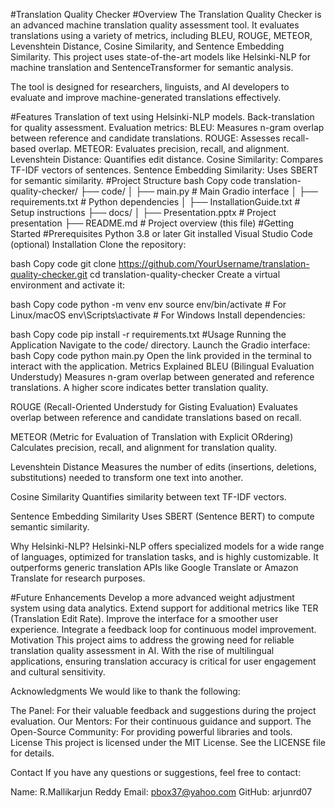 #Translation Quality Checker
#Overview
The Translation Quality Checker is an advanced machine translation quality assessment tool. It evaluates translations using a variety of metrics, including BLEU, ROUGE, METEOR, Levenshtein Distance, Cosine Similarity, and Sentence Embedding Similarity. This project uses state-of-the-art models like Helsinki-NLP for machine translation and SentenceTransformer for semantic analysis.

The tool is designed for researchers, linguists, and AI developers to evaluate and improve machine-generated translations effectively.

#Features
Translation of text using Helsinki-NLP models.
Back-translation for quality assessment.
Evaluation metrics:
BLEU: Measures n-gram overlap between reference and candidate translations.
ROUGE: Assesses recall-based overlap.
METEOR: Evaluates precision, recall, and alignment.
Levenshtein Distance: Quantifies edit distance.
Cosine Similarity: Compares TF-IDF vectors of sentences.
Sentence Embedding Similarity: Uses SBERT for semantic similarity.
#Project Structure
bash
Copy code
translation-quality-checker/
├── code/
│   ├── main.py                    # Main Gradio interface
│   ├── requirements.txt           # Python dependencies
│   ├── InstallationGuide.txt      # Setup instructions
├── docs/
│   ├── Presentation.pptx          # Project presentation
├── README.md                      # Project overview (this file)
#Getting Started
#Prerequisites
Python 3.8 or later
Git installed
Visual Studio Code (optional)
Installation
Clone the repository:

bash
Copy code
git clone https://github.com/YourUsername/translation-quality-checker.git
cd translation-quality-checker
Create a virtual environment and activate it:

bash
Copy code
python -m venv env
source env/bin/activate  # For Linux/macOS
env\Scripts\activate     # For Windows
Install dependencies:

bash
Copy code
pip install -r requirements.txt
#Usage
Running the Application
Navigate to the code/ directory.
Launch the Gradio interface:
bash
Copy code
python main.py
Open the link provided in the terminal to interact with the application.
Metrics Explained
BLEU (Bilingual Evaluation Understudy)
Measures n-gram overlap between generated and reference translations. A higher score indicates better translation quality.

ROUGE (Recall-Oriented Understudy for Gisting Evaluation)
Evaluates overlap between reference and candidate translations based on recall.

METEOR (Metric for Evaluation of Translation with Explicit ORdering)
Calculates precision, recall, and alignment for translation quality.

Levenshtein Distance
Measures the number of edits (insertions, deletions, substitutions) needed to transform one text into another.

Cosine Similarity
Quantifies similarity between text TF-IDF vectors.

Sentence Embedding Similarity
Uses SBERT (Sentence BERT) to compute semantic similarity.

Why Helsinki-NLP?
Helsinki-NLP offers specialized models for a wide range of languages, optimized for translation tasks, and is highly customizable. It outperforms generic translation APIs like Google Translate or Amazon Translate for research purposes.

#Future Enhancements
Develop a more advanced weight adjustment system using data analytics.
Extend support for additional metrics like TER (Translation Edit Rate).
Improve the interface for a smoother user experience.
Integrate a feedback loop for continuous model improvement.
Motivation
This project aims to address the growing need for reliable translation quality assessment in AI. With the rise of multilingual applications, ensuring translation accuracy is critical for user engagement and cultural sensitivity.

Acknowledgments
We would like to thank the following:

The Panel: For their valuable feedback and suggestions during the project evaluation.
Our Mentors: For their continuous guidance and support.
The Open-Source Community: For providing powerful libraries and tools.
License
This project is licensed under the MIT License. See the LICENSE file for details.

Contact
If you have any questions or suggestions, feel free to contact:

Name: R.Mallikarjun Reddy
Email: pbox37@yahoo.com
GitHub: arjunrd07
